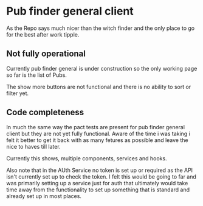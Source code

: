 # Pub finder general client 

As the Repo says much nicer than the witch finder and the only place to go for the best after work tipple. 

## Not fully operational
Currently pub finder general is under construction so the only working page so far is the list of Pubs. 

The show more buttons are not functional and there is no ability to sort or filter yet.

## Code completeness
In much the same way the pact tests are present for pub finder general client but they are not yet fully functional. 
Aware of the time i was taking i felt it better to get it back with as many fetures as possible and leave the nice to haves till later. 

Currently this shows, multiple components, services and hooks. 

Also note that in the AUth Service no token is set up or required as the API isn't currently set up to check the token. I felt this would be going to far and was 
primarily setting up a service just for auth that ultimately would take time away from the functionality to set up something that is standard and already set up in most places. 